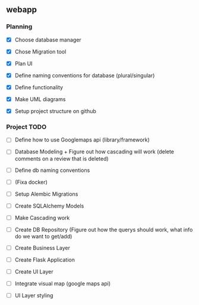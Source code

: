 ## webapp
### Planning
 - [x] Choose database manager
 - [x] Chose Migration tool
 - [x] Plan UI
 - [x] Define naming conventions for database (plural/singular)
 - [x] Define functionality
 - [x] Make UML diagrams
 - [x] Setup project structure on github
 
 
 ### Project TODO
 - [ ] Define how to use Googlemaps api (library/framework)
 - [ ] Database Modeling + Figure out how cascading will work (delete comments on a review that is deleted)
 - [ ] Define db naming conventions
 - [ ] (Fixa docker)
 - [ ] Setup Alembic Migrations
 - [ ] Create SQLAlchemy Models
 - [ ] Make Cascading work
 - [ ] Create DB Repository (Figure out how the querys should work, what info do we want to get/add)
 - [ ] Create Business Layer
 - [ ] Create Flask Application
 - [ ] Create UI Layer
 - [ ] Integrate visual map (google maps api)
 - [ ] UI Layer styling

